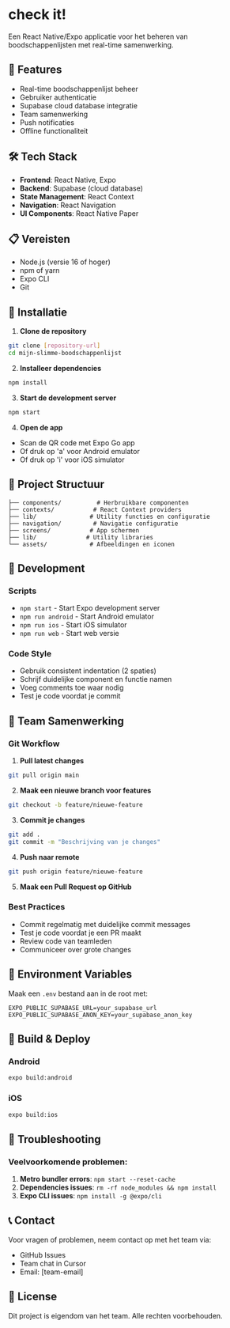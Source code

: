 # check it!

Een React Native/Expo applicatie voor het beheren van boodschappenlijsten met real-time samenwerking.

## 🚀 Features

- Real-time boodschappenlijst beheer
- Gebruiker authenticatie
- Supabase cloud database integratie
- Team samenwerking
- Push notificaties
- Offline functionaliteit

## 🛠️ Tech Stack

- **Frontend**: React Native, Expo
- **Backend**: Supabase (cloud database)
- **State Management**: React Context
- **Navigation**: React Navigation
- **UI Components**: React Native Paper

## 📋 Vereisten

- Node.js (versie 16 of hoger)
- npm of yarn
- Expo CLI
- Git

## 🚀 Installatie

1. **Clone de repository**
```bash
git clone [repository-url]
cd mijn-slimme-boodschappenlijst
```

2. **Installeer dependencies**
```bash
npm install
```

3. **Start de development server**
```bash
npm start
```

4. **Open de app**
- Scan de QR code met Expo Go app
- Of druk op 'a' voor Android emulator
- Of druk op 'i' voor iOS simulator

## 📁 Project Structuur

```
├── components/          # Herbruikbare componenten
├── contexts/           # React Context providers
├── lib/               # Utility functies en configuratie
├── navigation/         # Navigatie configuratie
├── screens/           # App schermen
├── lib/              # Utility libraries
└── assets/            # Afbeeldingen en iconen
```

## 🔧 Development

### Scripts
- `npm start` - Start Expo development server
- `npm run android` - Start Android emulator
- `npm run ios` - Start iOS simulator
- `npm run web` - Start web versie

### Code Style
- Gebruik consistent indentation (2 spaties)
- Schrijf duidelijke component en functie namen
- Voeg comments toe waar nodig
- Test je code voordat je commit

## 🤝 Team Samenwerking

### Git Workflow
1. **Pull latest changes**
```bash
git pull origin main
```

2. **Maak een nieuwe branch voor features**
```bash
git checkout -b feature/nieuwe-feature
```

3. **Commit je changes**
```bash
git add .
git commit -m "Beschrijving van je changes"
```

4. **Push naar remote**
```bash
git push origin feature/nieuwe-feature
```

5. **Maak een Pull Request op GitHub**

### Best Practices
- Commit regelmatig met duidelijke commit messages
- Test je code voordat je een PR maakt
- Review code van teamleden
- Communiceer over grote changes

## 🔐 Environment Variables

Maak een `.env` bestand aan in de root met:
```
EXPO_PUBLIC_SUPABASE_URL=your_supabase_url
EXPO_PUBLIC_SUPABASE_ANON_KEY=your_supabase_anon_key
```

## 📱 Build & Deploy

### Android
```bash
expo build:android
```

### iOS
```bash
expo build:ios
```

## 🐛 Troubleshooting

### Veelvoorkomende problemen:
1. **Metro bundler errors**: `npm start --reset-cache`
2. **Dependencies issues**: `rm -rf node_modules && npm install`
3. **Expo CLI issues**: `npm install -g @expo/cli`

## 📞 Contact

Voor vragen of problemen, neem contact op met het team via:
- GitHub Issues
- Team chat in Cursor
- Email: [team-email]

## 📄 License

Dit project is eigendom van het team. Alle rechten voorbehouden. 